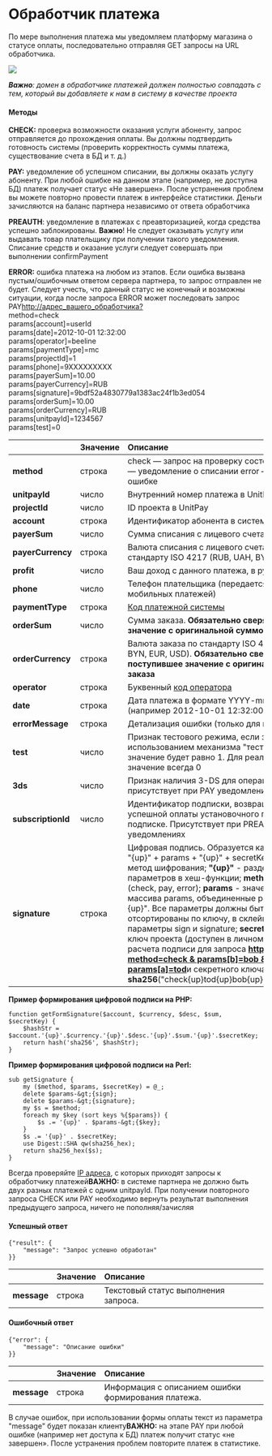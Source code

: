 # Обработчик платежа

По мере выполнения платежа мы уведомляем платформу магазина о статусе оплаты, последовательно отправляя GET запросы на URL обработчика.

![](https://d33v4339jhl8k0.cloudfront.net/docs/assets/551a91dbe4b0221aadf24410/images/583c9ac99033600698173cf6/file-Q4hh0x2ArR.png)

_**Важно**: домен в обработчике платежей должен полностью совпадать с тем, который вы добавляете к нам в систему в качестве проекта_

#### Методы

**CHECK:** проверка возможности оказания услуги абоненту, запрос отправляется до прохождения оплаты. Вы должны подтвердить готовность системы \(проверить корректность суммы платежа, существование счета в БД и т. д.\)

**PAY:** уведомление об успешном списании, вы должны оказать услугу абоненту. При любой ошибке на данном этапе \(например, не доступна БД\) платеж получает статус «Не завершен». После устранения проблем вы можете повторно провести платеж в интерфейсе статистики. Деньги зачисляются на баланс партнера независимо от ответа обработчика

**PREAUTH**: уведомление в платежах с преавторизацией, когда средства успешно заблокированы. **Важно**! Не следует оказывать услугу или выдавать товар плательщику при получении такого уведомления. Списание средств и оказание услуги следует совершать при выполнении confirmPayment

**ERROR:** ошибка платежа на любом из этапов. Если ошибка вызвана пустым/ошибочным ответом сервера партнера, то запрос отправлен не будет. Следует учесть, что данный статус не конечный и возможны ситуации, когда после запроса ERROR может последовать запрос PAY[http://адрес\_вашего\_обработчика?](http://xn--__-6kcbbafbelhmd1c4a2dbdzkl9a1im/?)   
     method=check   
     params\[account\]=userId   
     params\[date\]=2012-10-01 12:32:00   
     params\[operator\]=beeline   
     params\[paymentType\]=mc   
     params\[projectId\]=1   
     params\[phone\]=9XXXXXXXXX   
     params\[payerSum\]=10.00   
     params\[payerCurrency\]=RUB   
     params\[signature\]=9bdf52a4830779a1383ac24f1b3ed054   
     params\[orderSum\]=10.00   
     params\[orderCurrency\]=RUB   
     params\[unitpayId\]=1234567   
     params\[test\]=0

|  | Значение | Описание |
| :--- | :--- | :--- |
| **method** | строка | check — запрос на проверку состояния абонента     pay — уведомление о списании     error — уведомление об ошибке |
| **unitpayId**  | число | Внутренний номер платежа в UnitPay |
| **projectId**  | число | ID проекта в UnitPay |
| **account**  | строка | Идентификатор абонента в системе партнера |
| **payerSum** | число | Сумма списания с лицевого счета абонента |
| **payerCurrency** | строка | Валюта списания с лицевого счета абонента по стандарту ISO 4217 \(RUB, UAH, BYN, EUR, USD\)    |
| **profit** | число | Ваш доход с данного платежа, в рублях |
| **phone** | число | Телефон плательщика \(передается только для мобильных платежей\) |
| **paymentType** | строка | [Код платежной системы](../book-of-reference/payment-system-codes.md) |
| **orderSum** | число | Сумма заказа.  **Обязательно сверяйте поступившее значение с оригинальной суммой заказа** |
| **orderCurrency** | строка | Валюта заказа по стандарту ISO 4217 \(RUB, UAH, BYN, EUR, USD\).  **Обязательно сверяйте поступившее значение с оригинальной валютой заказа** |
| **operator** | строка | Буквенный [код оператора](../book-of-reference/operator-codes.md) |
| **date** | строка | Дата платежа в формате YYYY-mm-dd HH:ii:ss \(например 2012-10-01 12:32:00\) |
| **errorMessage** | строка | Детализация ошибки \(только для метода error\) |
| **test** | число | Признак тестового режима, если запрос делается с использованием механизма "тестового запроса", то значение будет равно 1. Для реальных платежей значение всегда 0 |
| **3ds** | число | Признак наличия 3-DS для операций по карте, флаг присутствует при PAY уведомлениях |
| **subscriptionId** | число | Идентификатор подписки, возвращается после успешной оплаты установочного платежа по подписке. Присутствует при PREAUTH и PAY уведомлениях |
| **signature** | строка | Цифровая подпись. Образуется как sha256\(method + "{up}" + params + "{up}" + secretKey\),  где **sha256** - метод шифрования; **"{up}"** - разделитель параметров в хеш-функции; **method** - тип вызова \(check, pay, error\); **params** - значения параметров из массива params, объединенные разделителем "{up}". Все параметры должны быть предварительно отсортированы по ключу, в склейке не участвуют параметры sign и signature; **secretKey** - секретный ключ проекта \(доступен в личном кабинете\);  Пример расчета подписи для запроса [**http://partnerUrl?method=check & params\[b\]=bob & params\[c\]=sam & params\[a\]=tod**](http://partnerurl/?method=check%20&%20params[b]=bob&params[c]=sam&params[a]=tod)и секретного ключа **"a1b1c1d1"**  **sha256**\("check{up}tod{up}bob{up}sam{up}a1b1c1d1"\) |

**Пример формирования цифровой подписи на PHP:**

```text
function getFormSignature($account, $currency, $desc, $sum, $secretKey) {
    $hashStr = $account.'{up}'.$currency.'{up}'.$desc.'{up}'.$sum.'{up}'.$secretKey;
    return hash('sha256', $hashStr);
}
```

**Пример формирования цифровой подписи на Perl:**

```text
sub getSignature {
    my ($method, $params, $secretKey) = @_;
    delete $params-&gt;{sign};
    delete $params-&gt;{signature};
    my $s = $method;
    foreach my $key (sort keys %{$params}) {
        $s .= '{up}' . $params-&gt;{$key};
    }
    $s .= '{up}' . $secretKey;
    use Digest::SHA qw(sha256_hex);
    return sha256_hex($s);
}
```

Всегда проверяйте [IP адреса](../book-of-reference/ip-addresses.md), с которых приходят запросы к обработчику платежей**ВАЖНО:** в системе партнера не должно быть двух разных платежей с одним unitpayId. При получении повторного запроса CHECK или PAY необходимо вернуть результат выполнения предыдущего запроса, ничего не пополняя/зачисляя

#### Успешный ответ

```text
{"result": {
    "message": "Запрос успешно обработан"
}}
```

|  | Значение | Описание |
| :--- | :--- | :--- |
| **message** | строка | Текстовый статус выполнения запроса. |

#### 

#### Ошибочный ответ

```text
{"error": {
    "message": "Описание ошибки"
}}
```

|  | Значение | Описание |
| :--- | :--- | :--- |
| **message** | строка | Информация с описанием ошибки формирования платежа. |

В случае ошибок, при использовании формы оплаты текст из параметра "message" будет показан клиенту**ВАЖНО:** на этапе PAY при любой ошибке \(например нет доступа к БД\) платеж получит статус «не завершен». После устранения проблем повторите платеж в статистике.

